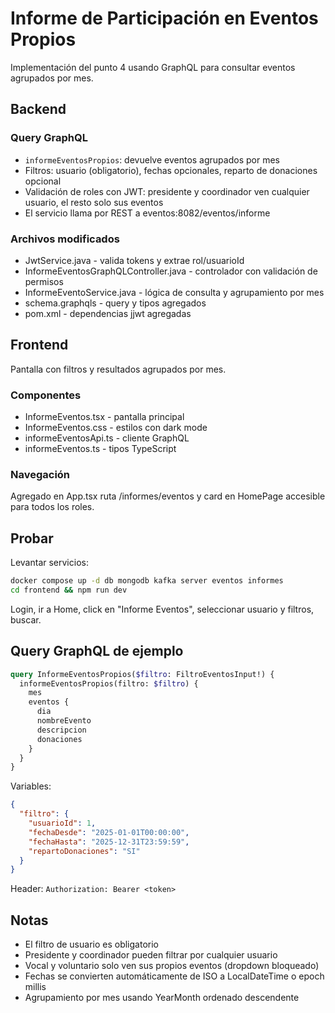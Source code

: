 # Informe de Participación en Eventos Propios

Implementación del punto 4 usando GraphQL para consultar eventos agrupados por mes.

## Backend

### Query GraphQL
- `informeEventosPropios`: devuelve eventos agrupados por mes
- Filtros: usuario (obligatorio), fechas opcionales, reparto de donaciones opcional
- Validación de roles con JWT: presidente y coordinador ven cualquier usuario, el resto solo sus eventos
- El servicio llama por REST a eventos:8082/eventos/informe

### Archivos modificados
- JwtService.java - valida tokens y extrae rol/usuarioId
- InformeEventosGraphQLController.java - controlador con validación de permisos
- InformeEventoService.java - lógica de consulta y agrupamiento por mes
- schema.graphqls - query y tipos agregados
- pom.xml - dependencias jjwt agregadas

## Frontend

Pantalla con filtros y resultados agrupados por mes.

### Componentes
- InformeEventos.tsx - pantalla principal
- InformeEventos.css - estilos con dark mode
- informeEventosApi.ts - cliente GraphQL
- informeEventos.ts - tipos TypeScript

### Navegación
Agregado en App.tsx ruta /informes/eventos y card en HomePage accesible para todos los roles.

## Probar

Levantar servicios:
```bash
docker compose up -d db mongodb kafka server eventos informes
cd frontend && npm run dev
```

Login, ir a Home, click en "Informe Eventos", seleccionar usuario y filtros, buscar.

## Query GraphQL de ejemplo

```graphql
query InformeEventosPropios($filtro: FiltroEventosInput!) {
  informeEventosPropios(filtro: $filtro) {
    mes
    eventos {
      dia
      nombreEvento
      descripcion
      donaciones
    }
  }
}
```

Variables:
```json
{
  "filtro": {
    "usuarioId": 1,
    "fechaDesde": "2025-01-01T00:00:00",
    "fechaHasta": "2025-12-31T23:59:59",
    "repartoDonaciones": "SI"
  }
}
```

Header: `Authorization: Bearer <token>`

## Notas

- El filtro de usuario es obligatorio
- Presidente y coordinador pueden filtrar por cualquier usuario
- Vocal y voluntario solo ven sus propios eventos (dropdown bloqueado)
- Fechas se convierten automáticamente de ISO a LocalDateTime o epoch millis
- Agrupamiento por mes usando YearMonth ordenado descendente
